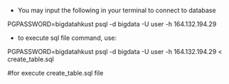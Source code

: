 - You may input the following in your terminal to connect to database

PGPASSWORD=bigdatahkust psql -d bigdata -U user -h 164.132.194.29

- to execute sql file command, use:

PGPASSWORD=bigdatahkust psql -d bigdata -U user -h 164.132.194.29 < create_table.sql

#for execute create_table.sql file

